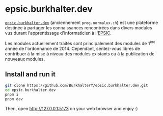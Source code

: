 # epsic.burkhalter.dev

[`epsic.burkhalter.dev`](https://epsic.burkhalter.dev/) (anciennement `prog.normalux.ch`) est une plateforme destinée à partager les connaissances rencontrées dans divers modules vus durant l'apprentissage d'informaticien à l'[EPSIC](https://www.epsic.ch/).

Les modules actuellement traités sont principalement des modules de 1<sup>ère</sup> année de l'ordonnance de 2014. Cependant, sentez-vous libres de contribuer à la mise à niveau des modules existants ou à la publication de nouveaux modules.

## Install and run it

```bash
git clone https://github.com/BurkhalterY/epsic.burkhalter.dev.git
cd epsic.burkhalter.dev
pnpm i
pnpm dev
```

Then, open http://127.0.0.1:5173 on your web browser and enjoy :)
